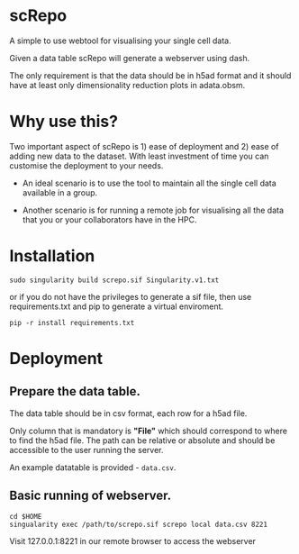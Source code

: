 # scRepo
A simple to use webtool for visualising your single cell data.

Given a data table scRepo will generate a webserver using dash.

The only requirement is that the data should be in h5ad format and it should have at least only dimensionality reduction plots in adata.obsm.

# Why use this?
Two important aspect of scRepo is 1) ease of deployment and 2) ease of adding new data to the dataset.
With least investment of time you can customise the deployment to your needs.

* An ideal scenario is to use the tool to maintain all the single cell data available in a group.

* Another scenario is for running a remote job for visualising all the data that you or your collaborators have in the HPC.


# Installation 

`sudo singularity build screpo.sif Singularity.v1.txt`

or if you do not have the privileges to generate a sif file, then use requirements.txt and pip to generate a virtual enviroment.

`pip -r install requirements.txt`

# Deployment

## Prepare the data table.
The data table should be in csv format, each row for a h5ad file.

Only column that is mandatory is **"File"** which should correspond to where to find the h5ad file. The path can be relative or absolute and should be accessible to the user running the server.

An example datatable is provided - `data.csv`.

## Basic running of webserver.

```
cd $HOME
singualarity exec /path/to/screpo.sif screpo local data.csv 8221
```
Visit 127.0.0.1:8221 in our remote browser to access the webserver

